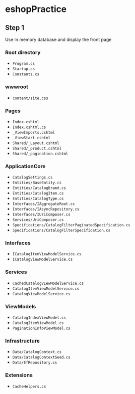 # eshopPractice
## Step 1
Use In memory database and display the front page

### Root directory
- `Program.cs`
- `Startup.cs`
- `Constants.cs`

### wwwroot
- `content/site.css`

### Pages
- `Index.cshtml`
- `Index.cshtml.cs`
- `_ViewImports.cshtml`
- `_ViewStart.cshtml`
- `Shared/_Layout.cshtml`
- `Shared/_product.cshtml`
- `Shared/_pagination.cshtml`

### ApplicationCore
- `CatalogSettings.cs`
- `Entities/BaseEntity.cs`
- `Entities/CatalogBrand.cs`
- `Entities/CatalogItem.cs`
- `Entities/CatalogType.cs`
- `Interfaces/IAggregateRoot.cs`
- `Interfaces/IAsyncRepository.cs`
- `Interfaces/IUriComposer.cs`
- `Services/UriComposer.cs`
- `Specifications/CatalogFilterPaginatedSpecification.cs`
- `Specifications/CatalogFilterSpecification.cs`

### Interfaces
- `ICatalogItemViewModelService.cs`
- `ICatalogViewModelService.cs`

### Services
- `CachedCatalogVIewModelService.cs`
- `CatalogItemViewModelService.cs`
- `CatalogViewModelService.cs`

### ViewModels
- `CatalogIndexViewModel.cs`
- `CatalogItemViewModel.cs`
- `PaginationInfoViewModel.cs`

### Infrastructure
- `Data/CatalogContext.cs`
- `Data/CatalogContextSeed.cs`
- `Data/EfRepository.cs`

### Extensions
- `CacheHelpers.cs`
